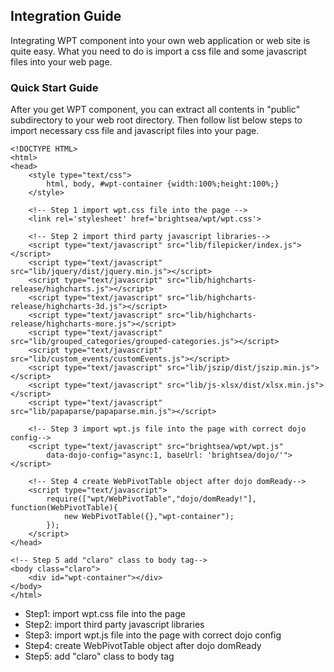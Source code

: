 ## Integration Guide 

Integrating WPT component into your own web application or web site is quite easy. 
What you need to do is import a css file and some javascript files into your web page.


### Quick Start Guide
 
After you get WPT component, you can extract all contents in "public" subdirectory
to your web root directory. Then follow list below steps to import necessary css file
and javascript files into your page.
    
    <!DOCTYPE HTML>
    <html>
    <head>
        <style type="text/css">
            html, body, #wpt-container {width:100%;height:100%;}
        </style>
    
        <!-- Step 1 import wpt.css file into the page -->
        <link rel='stylesheet' href='brightsea/wpt/wpt.css'>    
    
        <!-- Step 2 import third party javascript libraries-->    
        <script type="text/javascript" src="lib/filepicker/index.js"></script>
        <script type="text/javascript" src="lib/jquery/dist/jquery.min.js"></script>
        <script type="text/javascript" src="lib/highcharts-release/highcharts.js"></script>
        <script type="text/javascript" src="lib/highcharts-release/highcharts-3d.js"></script>
        <script type="text/javascript" src="lib/highcharts-release/highcharts-more.js"></script>
        <script type="text/javascript" src="lib/grouped_categories/grouped-categories.js"></script>
        <script type="text/javascript" src="lib/custom_events/customEvents.js"></script>
        <script type="text/javascript" src="lib/jszip/dist/jszip.min.js"></script>
        <script type="text/javascript" src="lib/js-xlsx/dist/xlsx.min.js"></script>
        <script type="text/javascript" src="lib/papaparse/papaparse.min.js"></script>
    
        <!-- Step 3 import wpt.js file into the page with correct dojo config-->
        <script type="text/javascript" src="brightsea/wpt/wpt.js"  
            data-dojo-config="async:1, baseUrl: 'brightsea/dojo/'"></script> 
        
        <!-- Step 4 create WebPivotTable object after dojo domReady-->
        <script type="text/javascript">
            require(["wpt/WebPivotTable","dojo/domReady!"], function(WebPivotTable){
                new WebPivotTable({},"wpt-container");
            });
    	</script>
    </head>
    
    <!-- Step 5 add "claro" class to body tag-->
    <body class="claro">
    	<div id="wpt-container"></div>
    </body>
    </html>


* Step1: import wpt.css file into the page
* Step2: import third party javascript libraries
* Step3: import wpt.js file into the page with correct dojo config
* Step4: create WebPivotTable object after dojo domReady
* Step5: add "claro" class to body tag
